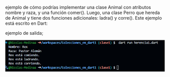 ejemplo de cómo podrías implementar una clase Animal con atributos nombre y raza, y una función comer(). Luego, una clase Perro que hereda de Animal y tiene dos funciones adicionales: ladra() y corre(). Este ejemplo está escrito en Dart:

ejemplo de salida;

![alt text](image-6.png)
